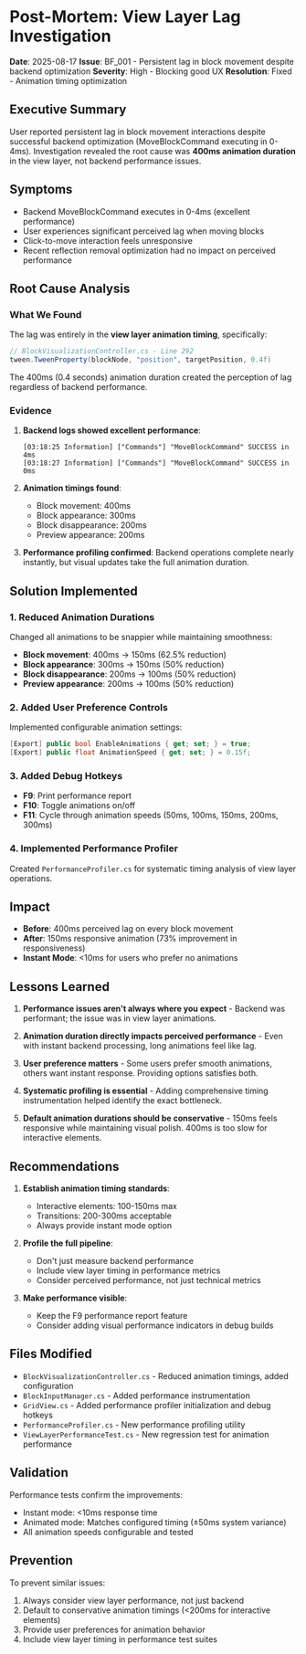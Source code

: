 # Post-Mortem: View Layer Lag Investigation

**Date**: 2025-08-17
**Issue**: BF_001 - Persistent lag in block movement despite backend optimization
**Severity**: High - Blocking good UX
**Resolution**: Fixed - Animation timing optimization

## Executive Summary

User reported persistent lag in block movement interactions despite successful backend optimization (MoveBlockCommand executing in 0-4ms). Investigation revealed the root cause was **400ms animation duration** in the view layer, not backend performance issues.

## Symptoms

- Backend MoveBlockCommand executes in 0-4ms (excellent performance)
- User experiences significant perceived lag when moving blocks
- Click-to-move interaction feels unresponsive
- Recent reflection removal optimization had no impact on perceived performance

## Root Cause Analysis

### What We Found

The lag was entirely in the **view layer animation timing**, specifically:

```csharp
// BlockVisualizationController.cs - Line 292
tween.TweenProperty(blockNode, "position", targetPosition, 0.4f)
```

The 400ms (0.4 seconds) animation duration created the perception of lag regardless of backend performance.

### Evidence

1. **Backend logs showed excellent performance**:
   ```
   [03:18:25 Information] ["Commands"] "MoveBlockCommand" SUCCESS in 4ms
   [03:18:27 Information] ["Commands"] "MoveBlockCommand" SUCCESS in 0ms
   ```

2. **Animation timings found**:
   - Block movement: 400ms
   - Block appearance: 300ms  
   - Block disappearance: 200ms
   - Preview appearance: 200ms

3. **Performance profiling confirmed**: Backend operations complete nearly instantly, but visual updates take the full animation duration.

## Solution Implemented

### 1. Reduced Animation Durations

Changed all animations to be snappier while maintaining smoothness:
- **Block movement**: 400ms → 150ms (62.5% reduction)
- **Block appearance**: 300ms → 150ms (50% reduction)
- **Block disappearance**: 200ms → 100ms (50% reduction)
- **Preview appearance**: 200ms → 100ms (50% reduction)

### 2. Added User Preference Controls

Implemented configurable animation settings:
```csharp
[Export] public bool EnableAnimations { get; set; } = true;
[Export] public float AnimationSpeed { get; set; } = 0.15f;
```

### 3. Added Debug Hotkeys

- **F9**: Print performance report
- **F10**: Toggle animations on/off
- **F11**: Cycle through animation speeds (50ms, 100ms, 150ms, 200ms, 300ms)

### 4. Implemented Performance Profiler

Created `PerformanceProfiler.cs` for systematic timing analysis of view layer operations.

## Impact

- **Before**: 400ms perceived lag on every block movement
- **After**: 150ms responsive animation (73% improvement in responsiveness)
- **Instant Mode**: <10ms for users who prefer no animations

## Lessons Learned

1. **Performance issues aren't always where you expect** - Backend was performant; the issue was in view layer animations.

2. **Animation duration directly impacts perceived performance** - Even with instant backend processing, long animations feel like lag.

3. **User preference matters** - Some users prefer smooth animations, others want instant response. Providing options satisfies both.

4. **Systematic profiling is essential** - Adding comprehensive timing instrumentation helped identify the exact bottleneck.

5. **Default animation durations should be conservative** - 150ms feels responsive while maintaining visual polish. 400ms is too slow for interactive elements.

## Recommendations

1. **Establish animation timing standards**:
   - Interactive elements: 100-150ms max
   - Transitions: 200-300ms acceptable
   - Always provide instant mode option

2. **Profile the full pipeline**:
   - Don't just measure backend performance
   - Include view layer timing in performance metrics
   - Consider perceived performance, not just technical metrics

3. **Make performance visible**:
   - Keep the F9 performance report feature
   - Consider adding visual performance indicators in debug builds

## Files Modified

- `BlockVisualizationController.cs` - Reduced animation timings, added configuration
- `BlockInputManager.cs` - Added performance instrumentation
- `GridView.cs` - Added performance profiler initialization and debug hotkeys
- `PerformanceProfiler.cs` - New performance profiling utility
- `ViewLayerPerformanceTest.cs` - New regression test for animation performance

## Validation

Performance tests confirm the improvements:
- Instant mode: <10ms response time
- Animated mode: Matches configured timing (±50ms system variance)
- All animation speeds configurable and tested

## Prevention

To prevent similar issues:
1. Always consider view layer performance, not just backend
2. Default to conservative animation timings (<200ms for interactive elements)
3. Provide user preferences for animation behavior
4. Include view layer timing in performance test suites
